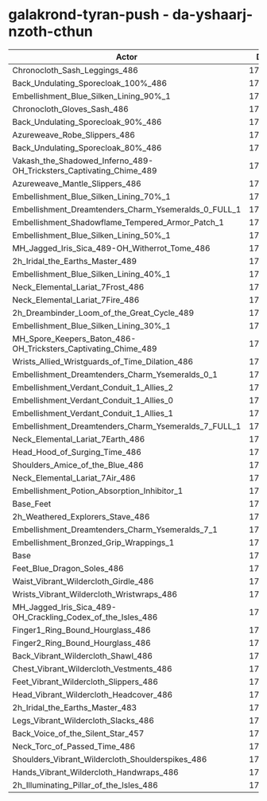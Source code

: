 # galakrond-tyran-push - da-yshaarj-nzoth-cthun
| Actor | DPS | Increase |
|---|:---:|:---:|
|Chronocloth_Sash_Leggings_486|176762|2.30%|
|Back_Undulating_Sporecloak_100%_486|176738|2.29%|
|Embellishment_Blue_Silken_Lining_90%_1|176736|2.28%|
|Chronocloth_Gloves_Sash_486|176436|2.11%|
|Back_Undulating_Sporecloak_90%_486|176361|2.07%|
|Azureweave_Robe_Slippers_486|176244|2.00%|
|Back_Undulating_Sporecloak_80%_486|176041|1.88%|
|Vakash_the_Shadowed_Inferno_489-OH_Tricksters_Captivating_Chime_489|175910|1.81%|
|Azureweave_Mantle_Slippers_486|175739|1.71%|
|Embellishment_Blue_Silken_Lining_70%_1|175737|1.71%|
|Embellishment_Dreamtenders_Charm_Ysemeralds_0_FULL_1|175211|1.40%|
|Embellishment_Shadowflame_Tempered_Armor_Patch_1|174994|1.28%|
|Embellishment_Blue_Silken_Lining_50%_1|174969|1.26%|
|MH_Jagged_Iris_Sica_489-OH_Witherrot_Tome_486|174899|1.22%|
|2h_Iridal_the_Earths_Master_489|174809|1.17%|
|Embellishment_Blue_Silken_Lining_40%_1|174555|1.02%|
|Neck_Elemental_Lariat_7Frost_486|174470|0.97%|
|Neck_Elemental_Lariat_7Fire_486|174444|0.96%|
|2h_Dreambinder_Loom_of_the_Great_Cycle_489|174405|0.94%|
|Embellishment_Blue_Silken_Lining_30%_1|174132|0.78%|
|MH_Spore_Keepers_Baton_486-OH_Tricksters_Captivating_Chime_489|174127|0.77%|
|Wrists_Allied_Wristguards_of_Time_Dilation_486|174096|0.76%|
|Embellishment_Dreamtenders_Charm_Ysemeralds_0_1|173998|0.70%|
|Embellishment_Verdant_Conduit_1_Allies_2|173979|0.69%|
|Embellishment_Verdant_Conduit_1_Allies_0|173931|0.66%|
|Embellishment_Verdant_Conduit_1_Allies_1|173929|0.66%|
|Embellishment_Dreamtenders_Charm_Ysemeralds_7_FULL_1|173921|0.66%|
|Neck_Elemental_Lariat_7Earth_486|173911|0.65%|
|Head_Hood_of_Surging_Time_486|173529|0.43%|
|Shoulders_Amice_of_the_Blue_486|173460|0.39%|
|Neck_Elemental_Lariat_7Air_486|173406|0.36%|
|Embellishment_Potion_Absorption_Inhibitor_1|173147|0.21%|
|Base_Feet|173038|0.14%|
|2h_Weathered_Explorers_Stave_486|172978|0.11%|
|Embellishment_Dreamtenders_Charm_Ysemeralds_7_1|172923|0.08%|
|Embellishment_Bronzed_Grip_Wrappings_1|172890|0.06%|
|Base|172789|0.00%|
|Feet_Blue_Dragon_Soles_486|172700|-0.05%|
|Waist_Vibrant_Wildercloth_Girdle_486|172507|-0.16%|
|Wrists_Vibrant_Wildercloth_Wristwraps_486|172469|-0.19%|
|MH_Jagged_Iris_Sica_489-OH_Crackling_Codex_of_the_Isles_486|172255|-0.31%|
|Finger1_Ring_Bound_Hourglass_486|172148|-0.37%|
|Finger2_Ring_Bound_Hourglass_486|172070|-0.42%|
|Back_Vibrant_Wildercloth_Shawl_486|172058|-0.42%|
|Chest_Vibrant_Wildercloth_Vestments_486|172025|-0.44%|
|Feet_Vibrant_Wildercloth_Slippers_486|171996|-0.46%|
|Head_Vibrant_Wildercloth_Headcover_486|171961|-0.48%|
|2h_Iridal_the_Earths_Master_483|171904|-0.51%|
|Legs_Vibrant_Wildercloth_Slacks_486|171887|-0.52%|
|Back_Voice_of_the_Silent_Star_457|171856|-0.54%|
|Neck_Torc_of_Passed_Time_486|171738|-0.61%|
|Shoulders_Vibrant_Wildercloth_Shoulderspikes_486|171728|-0.61%|
|Hands_Vibrant_Wildercloth_Handwraps_486|171609|-0.68%|
|2h_Illuminating_Pillar_of_the_Isles_486|171520|-0.73%|
